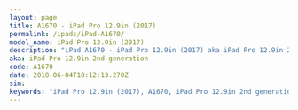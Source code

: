 ```yaml
---
layout: page
title: A1670 - iPad Pro 12.9in (2017)
permalink: /ipads/iPad-A1670/
model_name: iPad Pro 12.9in (2017)
description: "iPad A1670 - iPad Pro 12.9in (2017) aka iPad Pro 12.9in 2nd generation. 3 Best compatible iPad cases, pens, chargers and keyboards."
aka: iPad Pro 12.9in 2nd generation
code: A1670
date: 2018-06-04T18:12:13.270Z
sim: 
keywords: "iPad Pro 12.9in (2017), A1670, iPad Pro 12.9in 2nd generation"
---
```

